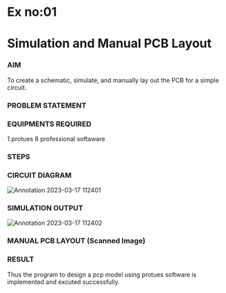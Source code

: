 
# Ex no:01
# Simulation and Manual PCB Layout

### AIM
To create a schematic, simulate, and manually lay out the PCB for a simple circuit.
### PROBLEM STATEMENT

### EQUIPMENTS REQUIRED

1.protues 8 professional softaware
### STEPS


### CIRCUIT DIAGRAM
![Annotation 2023-03-17 112401](https://user-images.githubusercontent.com/75235334/225824386-07ba7567-1250-44f4-89a3-25df47e68468.png)
### SIMULATION OUTPUT
![Annotation 2023-03-17 112402](https://user-images.githubusercontent.com/75235334/225824592-3d34058a-e346-417f-9765-20a16f12706f.png)


### MANUAL PCB LAYOUT (Scanned Image)
 
### RESULT
Thus the program to design a pcp model using protues software is implemented and excuted successfully.

